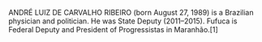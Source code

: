 ANDRÉ LUIZ DE CARVALHO RIBEIRO (born August 27, 1989) is a Brazilian physician and politician. He was State Deputy (2011–2015). Fufuca is Federal Deputy and President of Progressistas in Maranhão.[1]
